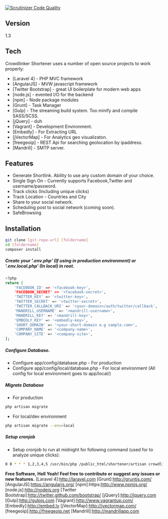 
[![Scrutinizer Code Quality](https://scrutinizer-ci.com/g/CrowdLinker/shortener/badges/quality-score.png?b=master)](https://scrutinizer-ci.com/g/CrowdLinker/shortener/?branch=master)

Version
---- 
1.3

Tech
-----------

Crowdlinker Shortener uses a number of open source projects to work properly:

* [Laravel 4] - PHP MVC framework
* [AngularJS] - MVW javascript framework
* [Twitter Bootstrap] - great UI boilerplate for modern web apps
* [node.js] - evented I/O for the backend
* [npm] - Node package modules
* [Grunt] - Task Manager
* [Gulp] - The streaming build system. Too minify and compile SASS/SCSS.
* [jQuery] - duh 
* [Vagrant] - Development Environment.
* [Embedly] - For Extracting URL
* [jVectorMap] - For Analytics geo visualizaton.
* [freegeoip] - REST Api for searching geolocation by ipaddress.
* [Mandrill] - SMTP server.


Features
-----------

* Generate Shortlink. Ability to use any custom domain of your choice.
* Single Sign On - Currently supports Facebook,Twitter and username/password.
* Track clicks (Including unique clicks)
* Track Location - Countries and City
* Share to your social network.
* Scheduling post to social network (coming soon).
* SafeBrowsing


Installation
--------------

```sh
git clone [git-repo-url] [foldername]
cd [foldername]
composer install

```

##### Create your '.env.php' (If using in production environment) or '.env.local.php' (In local) in root.

```sh
<?php
return [
    'FACEBOOK_ID' => '<facebook-key>',
    'FACEBOOK_SECRET' => '<facebook-secret>',
    'TWITTER_KEY' => '<twitter-key>',
    'TWITTER_SECRET' => '<twitter-secret>',
    'TWITTER_CALLBACK_URI' => '<your-domain>/auth/twitter/callback',
    'MANDRILL_USERNAME' => '<mandrill-username>',
    'MANDRILL_KEY' => '<mandrill-key>',
    'EMBEDLY_KEY' => '<embedly-key>',
    'SHORT_DOMAIN' => '<your-short-domain e.g sample.com>',
    'COMPANY_NAME' => '<company-name>',
    'COMPANY_SITE' => '<company-site>',
];

```
##### Configure Database.
* Configure app/config/database.php - For production
* Configure app/config/local/database.php - For local environment (All config for local environment goes to app/local/)

##### Migrate Database
* For production


```sh
php artisan migrate

```

* For local/dev environment


```sh
php artisan migrate --env=local

```
##### Setup cronjob
* Setup cronjob to run at midnight for following command (used for to analyze unique clicks):

```sh
0 0 * * * 1,2,3,4,5 /usr/bin/php /public_html/shortener/artisan crowdlinker:updatecount

```





**Free Software, Hell Yeah! Feel free to contribute or suggest any issues or new features.**
[Laravel 4]:http://laravel.com
[Grunt]:http://gruntjs.com/
[AngularJS]:https://angularjs.org/
[npm]:https:http://www.npmjs.org/
[node.js]:http://nodejs.org
[Twitter Bootstrap]:http://twitter.github.com/bootstrap/
[jQuery]:http://jquery.com
[Gulp]:http://gulpjs.com
[Vagrant]:http://www.vagrantup.com/
[Embedly]:http://embed.ly
[jVectorMap]:http://jvectormap.com/
[freegeoip]:http://freegeoip.net
[Mandrill]:http://mandrillapp.com
